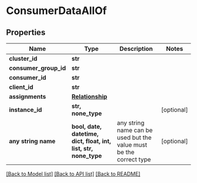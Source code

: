 # ConsumerDataAllOf


## Properties
Name | Type | Description | Notes
------------ | ------------- | ------------- | -------------
**cluster_id** | **str** |  | 
**consumer_group_id** | **str** |  | 
**consumer_id** | **str** |  | 
**client_id** | **str** |  | 
**assignments** | [**Relationship**](Relationship.md) |  | 
**instance_id** | **str, none_type** |  | [optional] 
**any string name** | **bool, date, datetime, dict, float, int, list, str, none_type** | any string name can be used but the value must be the correct type | [optional]

[[Back to Model list]](../README.md#documentation-for-models) [[Back to API list]](../README.md#documentation-for-api-endpoints) [[Back to README]](../README.md)


